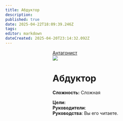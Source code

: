 ```yaml
---
title: Абдуктор
description: 
published: true
date: 2025-04-22T18:09:39.246Z
tags: 
editor: markdown
dateCreated: 2025-04-20T23:14:32.092Z
---
```


<div style="display: flex; justify-content: center;">
<div class="roles-passport antag">
  <div class="title antag"><a href="/roles/antagonists">Антагонист</a></div>
  <div>
    <div><div><img src="/roles/abductor.png"></div></div>
  <div><div>
    <h1>Абдуктор</h1>
    <p><strong>Сложность:</strong> Сложная</p>
    <strong>Цели:</strong> <br>
    <b>Руководители</b>: <br>
    <b>Руководства</b>: Вы его читаете.
  </div></div>
  </div>
</div>
</div>



<div class="table"></div>